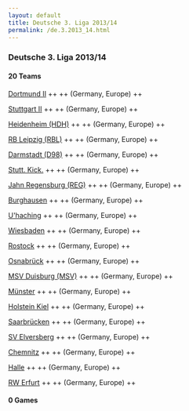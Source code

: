 ```yaml
---
layout: default
title: Deutsche 3. Liga 2013/14
permalink: /de.3.2013_14.html
---
```




### Deutsche 3. Liga 2013/14


#### 20 Teams



[Dortmund II](de.html#dortmundii)  ++
  ++
(Germany, Europe)  ++
<br>

[Stuttgart II](de.html#stuttgartii)  ++
  ++
(Germany, Europe)  ++
<br>

[Heidenheim (HDH)](de.html#heidenheim)  ++
  ++
(Germany, Europe)  ++
<br>

[RB Leipzig (RBL)](de.html#leipzig)  ++
  ++
(Germany, Europe)  ++
<br>

[Darmstadt (D98)](de.html#darmstadt)  ++
  ++
(Germany, Europe)  ++
<br>

[Stutt. Kick.](de.html#stuttkick)  ++
  ++
(Germany, Europe)  ++
<br>

[Jahn Regensburg (REG)](de.html#regensburg)  ++
  ++
(Germany, Europe)  ++
<br>

[Burghausen](de.html#burghausen)  ++
  ++
(Germany, Europe)  ++
<br>

[U'haching](de.html#uhaching)  ++
  ++
(Germany, Europe)  ++
<br>

[Wiesbaden](de.html#wiesbaden)  ++
  ++
(Germany, Europe)  ++
<br>

[Rostock](de.html#rostock)  ++
  ++
(Germany, Europe)  ++
<br>

[Osnabrück](de.html#osnabrueck)  ++
  ++
(Germany, Europe)  ++
<br>

[MSV Duisburg (MSV)](de.html#duisburg)  ++
  ++
(Germany, Europe)  ++
<br>

[Münster](de.html#muenster)  ++
  ++
(Germany, Europe)  ++
<br>

[Holstein Kiel](de.html#kiel)  ++
  ++
(Germany, Europe)  ++
<br>

[Saarbrücken](de.html#saarbruecken)  ++
  ++
(Germany, Europe)  ++
<br>

[SV Elversberg](de.html#elversberg)  ++
  ++
(Germany, Europe)  ++
<br>

[Chemnitz](de.html#chemnitz)  ++
  ++
(Germany, Europe)  ++
<br>

[Halle](de.html#halle)  ++
  ++
(Germany, Europe)  ++
<br>

[RW Erfurt](de.html#rwerfurt)  ++
  ++
(Germany, Europe)  ++
<br>




 



#### 0 Games






